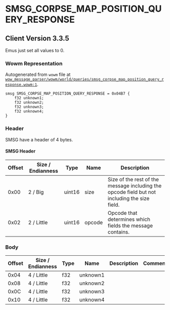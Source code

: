 # SMSG_CORPSE_MAP_POSITION_QUERY_RESPONSE

## Client Version 3.3.5

Emus just set all values to 0.

### Wowm Representation

Autogenerated from `wowm` file at [`wow_message_parser/wowm/world/queries/smsg_corpse_map_position_query_response.wowm:1`](https://github.com/gtker/wow_messages/tree/main/wow_message_parser/wowm/world/queries/smsg_corpse_map_position_query_response.wowm#L1).
```rust,ignore
smsg SMSG_CORPSE_MAP_POSITION_QUERY_RESPONSE = 0x04B7 {
    f32 unknown1;
    f32 unknown2;
    f32 unknown3;
    f32 unknown4;
}
```
### Header

SMSG have a header of 4 bytes.

#### SMSG Header

| Offset | Size / Endianness | Type   | Name   | Description |
| ------ | ----------------- | ------ | ------ | ----------- |
| 0x00   | 2 / Big           | uint16 | size   | Size of the rest of the message including the opcode field but not including the size field.|
| 0x02   | 2 / Little        | uint16 | opcode | Opcode that determines which fields the message contains.|

### Body

| Offset | Size / Endianness | Type | Name | Description | Comment |
| ------ | ----------------- | ---- | ---- | ----------- | ------- |
| 0x04 | 4 / Little | f32 | unknown1 |  |  |
| 0x08 | 4 / Little | f32 | unknown2 |  |  |
| 0x0C | 4 / Little | f32 | unknown3 |  |  |
| 0x10 | 4 / Little | f32 | unknown4 |  |  |

